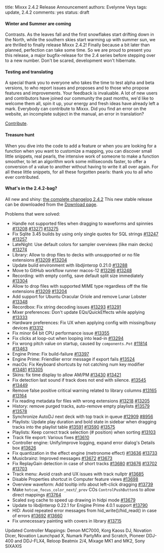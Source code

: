 title: Mixxx 2.4.2 Release Announcement
authors: Evelynne Veys
tags: update, 2.4.2
comments: yes
status: draft

#### Winter and Summer are coming

Contrasts.
As the leaves fall and the first snowflakes start drifting down in the North, while the southern skies start warming up
with summer sun, we are thrilled to finally release Mixxx 2.4.2! Finally because a bit later than planned, perfection
can take some time. So we are proud to present you this release, a major bugfix-release for the 2.4 series before
stepping over to a new number.
Don't be scared, development won't hibernate.

#### Testing and translating

A special thank you to everyone who takes the time to test alpha and beta versions, to who report issues and proposes and to those
who propose features and improvements. Your feedback is invaluable.
A lot of new users and contributors have joined our community the past months, we'd like to welcome them all, spin it up,
your energy and fresh ideas have already left a mark.
Everybody can contribute to Mixxx. Did you find an error on the website, an incomplete subject in the manual, an error in translation?

[Contribute](https://mixxx.org/get-involved/).

#### Treasure hunt

When you dive into the code to add a feature or when you are looking for a function when you want to customize a mapping,
you can discover small little snippets, real pearls, the intensive work of someone to make a function smoother, to let an algorithm
work some milliseconds faster, to offer a conversion of a value to another without having to write it all over again.
For all these little snippets, for all these forgotten pearls: thank you to all who ever contributed.


#### What's in the 2.4.2-bag?

All new and shiny: [the complete changelog 2.4.2](https://github.com/mixxxdj/mixxx/blob/2.4/CHANGELOG.md)
This new stable release can be downloaded from the [Download page](https://mixxx.org/download/).

Problems that were solved:

* Handle not supported files when dragging to waveforms and spinnies
  [#13208](https://github.com/mixxxdj/mixxx/pull/13208)
  [#13271](https://github.com/mixxxdj/mixxx/pull/13271)
  [#13275](https://github.com/mixxxdj/mixxx/pull/13275)
* Fix Sqlite 3.45 builds by using only single quotes for SQL strings
  [#13247](https://github.com/mixxxdj/mixxx/pull/13247)
  [#13257](https://github.com/mixxxdj/mixxx/pull/13257)
* LateNight: Use default colors for sampler overviews (like main decks)
  [#13274](https://github.com/mixxxdj/mixxx/pull/13274)
* Library: Allow to drop files to decks with unsupported or no file extensions
  [#13209](https://github.com/mixxxdj/mixxx/pull/13209)
  [#13204](https://github.com/mixxxdj/mixxx/issues/13204)
* Update build environment with libdjinterop 0.21.0
  [#13288](https://github.com/mixxxdj/mixxx/pull/13288)
* Move to GitHub workflow runner macos-12
  [#13296](https://github.com/mixxxdj/mixxx/pull/13296)
  [#13248](https://github.com/mixxxdj/mixxx/issues/13248)
* Recording: with empty config, save default split size immediately
  [#13304](https://github.com/mixxxdj/mixxx/pull/13304)
* Allow to drop files with supported MIME type regardless off the file extensions
  [#13209](https://github.com/mixxxdj/mixxx/pull/13209)
  [#13204](https://github.com/mixxxdj/mixxx/issues/13204)
* Add support for Ubuntu Oracular Oriole and remove Lunar Lobster
  [#13348](https://github.com/mixxxdj/mixxx/pull/13348)
* Recordbox: Fix string decoding issues
  [#13293](https://github.com/mixxxdj/mixxx/pull/13293)
  [#13291](https://github.com/mixxxdj/mixxx/issues/13291)
* Mixer preferences: Don't update EQs/QuickEffects while applying
  [#13333](https://github.com/mixxxdj/mixxx/pull/13333)
* Hardware preferences: Fix UX when applying config with missing/busy devices
  [#13312](https://github.com/mixxxdj/mixxx/pull/13312)
* Fix minor 64 bit CPU performance issue
  [#13355](https://github.com/mixxxdj/mixxx/pull/13355)
* Fix clicks at loop-out when looping into lead-in
  [#13294](https://github.com/mixxxdj/mixxx/pull/13294)
* Fix wrong pitch value on startup, caused by `components.Pot`
  [#11814](https://github.com/mixxxdj/mixxx/issues/11814)
  [#13463](https://github.com/mixxxdj/mixxx/pull/13463)
* Engine Prime: Fix build-failure
  [#13397](https://github.com/mixxxdj/mixxx/pull/13397)
* Engine Prime: Friendlier error message if export fails
  [#13524](https://github.com/mixxxdj/mixxx/pull/13524)
* macOs: Fix Keyboard shortcuts by not catching num key modifier
  [#13481](https://github.com/mixxxdj/mixxx/pull/13481)
  [#13305](https://github.com/mixxxdj/mixxx/issues/13305)
* Skins: fix time display to allow AM/PM
  [#13430](https://github.com/mixxxdj/mixxx/pull/13430)
  [#13421](https://github.com/mixxxdj/mixxx/issues/13421)
* Fix detection last sound if track does not end with silence.
  [#13545](https://github.com/mixxxdj/mixxx/pull/13545)
  [#13449](https://github.com/mixxxdj/mixxx/issues/13449)
* Remove false positive critical warning related to library columns
  [#13165](https://github.com/mixxxdj/mixxx/pull/13165)
  [#13164](https://github.com/mixxxdj/mixxx/issues/13164)
* Fix reading metadata for files with wrong extensions
  [#13218](https://github.com/mixxxdj/mixxx/pull/13218)
  [#13205](https://github.com/mixxxdj/mixxx/issues/13205)
* History: remove purged tracks, auto-remove empty playlists
  [#13579](https://github.com/mixxxdj/mixxx/pull/13579)
  [#13578](https://github.com/mixxxdj/mixxx/issues/13578)
* Synchronize AutoDJ next deck with top track in queue
  [#12909](https://github.com/mixxxdj/mixxx/pull/12909)
  [#8956](https://github.com/mixxxdj/mixxx/issues/8956)
* Playlists: Update play duration and bold state in sidebar when dragging tracks into the playlist table
  [#13591](https://github.com/mixxxdj/mixxx/pull/13591)
  [#13590](https://github.com/mixxxdj/mixxx/issues/13590)
  [#13575](https://github.com/mixxxdj/mixxx/pull/13575)
* Playlists: Keep correct track selection (# position) when sorting
  [#13103](https://github.com/mixxxdj/mixxx/pull/13103)
* Track file export: Various fixes
  [#13610](https://github.com/mixxxdj/mixxx/pull/13610)
* Controller engine: Unify/improve logging, expand error dialog's Details box
  [#13626](https://github.com/mixxxdj/mixxx/pull/13626)
* Fix quantization in the effect engine (metronome effect)
  [#13636](https://github.com/mixxxdj/mixxx/pull/13636)
  [#13733](https://github.com/mixxxdj/mixxx/pull/13733)
* Musicbrainz: Improved messages
  [#13672](https://github.com/mixxxdj/mixxx/pull/13672)
  [#13673](https://github.com/mixxxdj/mixxx/pull/13673)
* Fix ReplayGain detection in case of short tracks
  [#13680](https://github.com/mixxxdj/mixxx/pull/13680)
  [#13676](https://github.com/mixxxdj/mixxx/issues/13676)
  [#13702](https://github.com/mixxxdj/mixxx/issues/13702)
  [#13703](https://github.com/mixxxdj/mixxx/pull/13703)
* Track menu: Avoid crash and UX issues with track nullptr
  [#13685](https://github.com/mixxxdj/mixxx/pull/13685)
* Disable Properties shortcut in Computer feature views
  [#13698](https://github.com/mixxxdj/mixxx/pull/13698)
* Overview waveform: Add tooltip info about left-click dragging
  [#13739](https://github.com/mixxxdj/mixxx/pull/13739)
* Make `hotcue_focus_color_next`/`_prev` COs `ControlPushButton`s to allow direct mappings
  [#13764](https://github.com/mixxxdj/mixxx/pull/13764)
* Scaled svg cache to speed up drawing in hidpi mode
  [#13679](https://github.com/mixxxdj/mixxx/pull/13679)
* Update to libdjinterop 0.22.1 for Enigine Prime 4.0.1 support
  [#13790](https://github.com/mixxxdj/mixxx/pull/13790)
* HID: Avoid repeated error messages from hid_write()/hid_read() in case of errors
  [#13692](https://github.com/mixxxdj/mixxx/pull/13692)
  [#13660](https://github.com/mixxxdj/mixxx/issues/13660)
* Fix unnecessary painting with covers in library
  [#13715](https://github.com/mixxxdj/mixxx/pull/13715)

Updated Controller Mappings: Denon MC7000, Korg Kaoss DJ, Novation Dicer, Novation Launchpad X, Numark PartyMix and Scratch, Pioneer DDJ-400 and DDJ-FLX4, Reloop Beatmix 2/4, Mixage MK1 and MK2, Sony SIXAXIS

